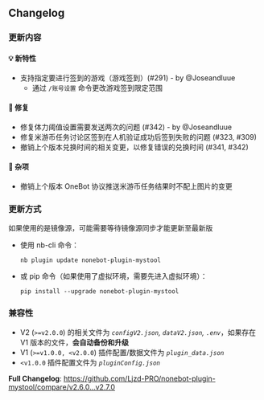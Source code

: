 ## Changelog

### 更新内容

#### 💡 新特性
- 支持指定要进行签到的游戏（游戏签到）(#291) - by @Joseandluue
  - 通过 `/账号设置` 命令更改游戏签到限定范围

#### 🐛 修复
- 修复体力阈值设置需要发送两次的问题 (#342) - by @Joseandluue
- 修复米游币任务讨论区签到在人机验证成功后签到失败的问题 (#323, #309)
- 撤销上个版本兑换时间的相关变更，以修复错误的兑换时间 (#341, #342)

#### 🔧 杂项
- 撤销上个版本 OneBot 协议推送米游币任务结果时不配上图片的变更

### 更新方式

如果使用的是镜像源，可能需要等待镜像源同步才能更新至最新版

- 使用 nb-cli 命令：
  ```
  nb plugin update nonebot-plugin-mystool
  ```

- 或 pip 命令（如果使用了虚拟环境，需要先进入虚拟环境）：
  ```
  pip install --upgrade nonebot-plugin-mystool
  ```

### 兼容性

- V2 (`>=v2.0.0`) 的相关文件为 _`configV2.json`, `dataV2.json`, `.env`_，如果存在 V1 版本的文件，**会自动备份和升级**
- V1 (`>=v1.0.0, <v2.0.0`) 插件配置/数据文件为 _`plugin_data.json`_
- `<v1.0.0` 插件配置文件为 _`pluginConfig.json`_

**Full Changelog**: https://github.com/Ljzd-PRO/nonebot-plugin-mystool/compare/v2.6.0…v2.7.0